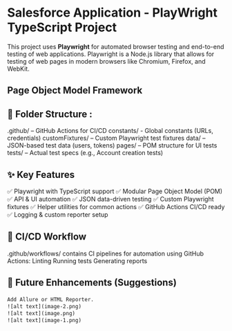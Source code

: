 # Salesforce Application - PlayWright TypeScript Project
This project uses **Playwright** for automated browser testing and end-to-end testing of web applications. Playwright is a Node.js library that allows for testing of web pages in modern browsers like Chromium, Firefox, and WebKit.

## Page Object Model Framework

## 📂 Folder Structure :
.github/ – GitHub Actions for CI/CD
constants/ - Global constants (URLs, credentials)
customFixtures/ – Custom Playwright test fixtures
data/ – JSON-based test data (users, tokens)
pages/ – POM structure for UI tests
tests/ – Actual test specs (e.g., Account creation tests)

## ✨ Key Features
✅ Playwright with TypeScript support
✅ Modular Page Object Model (POM)
✅ API & UI automation
✅ JSON data-driven testing
✅ Custom Playwright fixtures
✅ Helper utilities for common actions
✅ GitHub Actions CI/CD ready
✅ Logging & custom reporter setup

## 🚦 CI/CD Workflow

.github/workflows/ contains CI pipelines for automation using GitHub Actions:
    Linting
    Running tests
    Generating reports

## 📝 Future Enhancements (Suggestions)
    Add Allure or HTML Reporter.
    ![alt text](image-2.png)
    ![alt text](image.png)
    ![alt text](image-1.png)